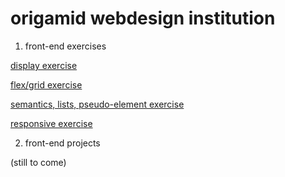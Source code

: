 # origamid webdesign institution
 1. front-end exercises 

<a href="https://larabmelo.github.io/origamid/html-css/exercicios/exercicio-display/index.html">display exercise</a>

<a href="https://larabmelo.github.io/origamid/html-css/exercicios/exercicio-posicionamento/correcao/index.html">flex/grid exercise</a>

<a href="https://larabmelo.github.io/origamid/html-css/exercicios/exercicio-refatorar/index.html">semantics, lists, pseudo-element exercise</a>

<a href="https://larabmelo.github.io/origamid/html-css/exercicios/exercicio-responsivo/index.html">responsive exercise</a>

2. front-end projects  

(still to come)
